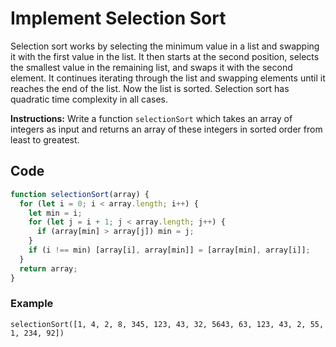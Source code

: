 # Implement Selection Sort

Selection sort works by selecting the minimum value in a list and swapping it with the first value in the list. It then starts at the second position, selects the smallest value in the remaining list, and swaps it with the second element. It continues iterating through the list and swapping elements until it reaches the end of the list. Now the list is sorted. Selection sort has quadratic time complexity in all cases.

**Instructions:** Write a function `selectionSort` which takes an array of integers as input and returns an array of these integers in sorted order from least to greatest.

## Code

```js
function selectionSort(array) {
  for (let i = 0; i < array.length; i++) {
    let min = i;
    for (let j = i + 1; j < array.length; j++) {
      if (array[min] > array[j]) min = j;
    }
    if (i !== min) [array[i], array[min]] = [array[min], array[i]];
  }
  return array;
}
```

### Example

`selectionSort([1, 4, 2, 8, 345, 123, 43, 32, 5643, 63, 123, 43, 2, 55, 1, 234, 92])`